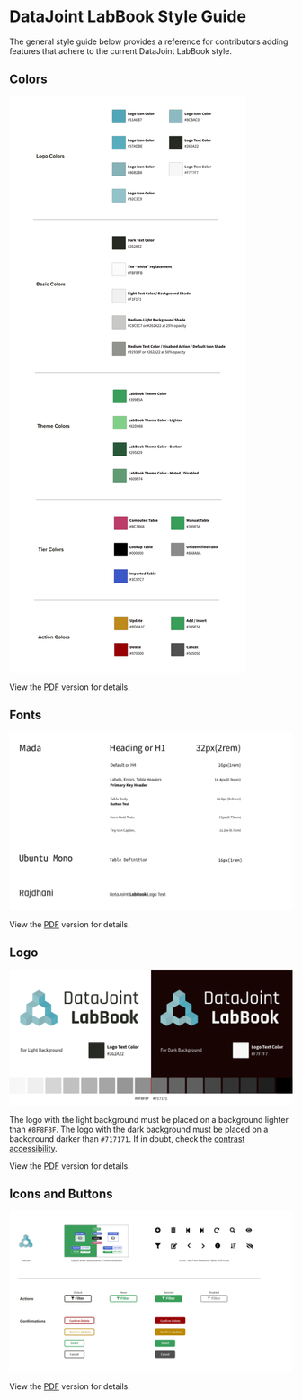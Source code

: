 # DataJoint LabBook Style Guide

The general style guide below provides a reference for contributors
adding features that adhere to the current DataJoint LabBook style. 

## Colors

![Colors Reference Image](./images/StyleGuideColors.png)

View the
[PDF](https://datajoint.github.io/datajoint-labbook/_static/images/StyleGuideColors.pdf)
version for details.

## Fonts

![Fonts Reference Image](./images/StyleGuideFonts.png)

View the
[PDF](https://datajoint.github.io/datajoint-labbook/_static/images/StyleGuideFonts.pdf)
version for details.

## Logo

![Logo Reference Image](./images/StyleGuideLogo.png)

The logo with the light background must be placed on a background lighter than
`#8F8F8F`. The logo with the dark background must be placed on a background
darker than `#717171`. If in doubt, check the [contrast accessibility](https://accessible-colors.com/).

View the
[PDF](https://datajoint.github.io/datajoint-labbook/_static/images/StyleGuideLogo.pdf)
version for details.

## Icons and Buttons 

![Icons Reference Image](./images/StyleGuideIcons.png)

View the
[PDF](https://datajoint.github.io/datajoint-labbook/_static/images/StyleGuideIcons.pdf)
version for details.